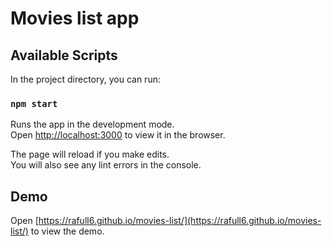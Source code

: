 # Movies list app

## Available Scripts

In the project directory, you can run:

### `npm start`

Runs the app in the development mode.\
Open [http://localhost:3000](http://localhost:3000) to view it in the browser.

The page will reload if you make edits.\
You will also see any lint errors in the console.

## Demo

Open [https://rafull6.github.io/movies-list/](https://rafull6.github.io/movies-list/) to view the demo.
